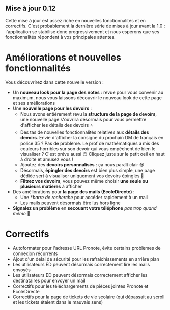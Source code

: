 ## Mise à jour 0.12
Cette mise à jour est assez riche en nouvelles fonctionnalités et en correctifs. C'est probablement la dernière série de mises à jour avant la 1.0 : l'application se stabilise donc progressivement et nous espérons que ses fonctionnalités répondent à vos principales attentes.

# Améliorations et nouvelles fonctionnalités
Vous découvrirez dans cette nouvelle version :
- Un **nouveau look pour la page des notes** : revue pour vous convenir au maximum, nous vous laissons découvrir le nouveau look de cette page et ses améliorations
- Une **nouvelle page pour les devoirs** :
  - Nous avons entièrement revu la **structure de la page de devoirs**, une nouvelle page s'ouvrira désormais pour vous permettre d'afficher les détails des devoirs ⭐
  - Des tas de nouvelles fonctionnalités relatives aux **détails des devoirs**. Envie d'afficher la consigne du prochain DM de français en police 35 ? Pas de problème. Le prof de mathématiques a mis des couleurs horribles sur son devoir qui vous empêchent de bien le visualiser ? C'est prévu aussi 😏 Cliquez juste sur le petit oeil en haut à droite et amusez vous !
  - Ajoutez des **devoirs personnalisés** : ça nous paraît clair 😎
  - Désormais, **épingler des devoirs** est bien plus simple, une page dédiée sert à visualiser uniquement vos devoirs épinglés 📌
  - **Filtrez vos devoirs**, vous pouvez même choisir **une seule ou plusieurs matières** à afficher
- Des améliorations pour **la page des mails (EcoleDirecte)** :
  - Une **barre de recherche* pour accéder rapidement à un mail
  - Les mails peuvent désormais être lus hors ligne
- **Signalez un problème** en **secouant votre téléphone** *pas trop quand même* 🐛

# Correctifs 
- Autoformater pour l'adresse URL Pronote, évite certains problèmes de connexion récurrents
- Ajout d'un delai de sécurité pour les rafraichissements en arrière plan
- Les utilisateurs ED peuvent désormais correctement lire les mails envoyés
- Les utilisateurs ED peuvent désormais correctement afficher les destinataires pour envoyer un mail
- Correctifs pour les téléchargements de pièces jointes Pronote et EcoleDirecte
- Correctifs pour la page de tickets de vie scolaire (qui dépassait au scroll et les tickets étaient dans le mauvais sens)
